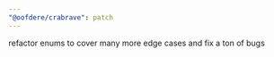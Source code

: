 ```yaml
---
"@oofdere/crabrave": patch
---
```


refactor enums to cover many more edge cases and fix a ton of bugs
